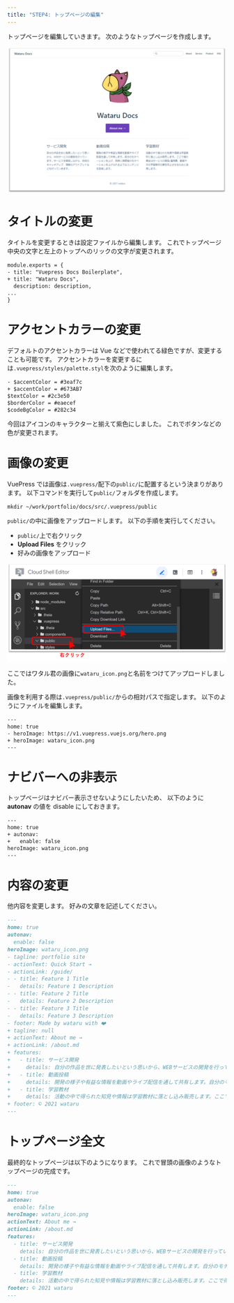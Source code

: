 ```yaml
---
title: "STEP4: トップページの編集"
---
```


トップページを編集していきます。
次のようなトップページを作成します。

![](https://github.com/wataru72v/zenn/raw/main/books/wataru72v-vuepress-portfolio/image/modtop.png?version=1)

# タイトルの変更

タイトルを変更するときは設定ファイルから編集します。
これでトップページ中央の文字と左上のトップへのリックの文字が変更されます。

```diff:~/work/portfolio/docs/src/.vuepress/config.js(抜粋)
module.exports = {
- title: "Vuepress Docs Boilerplate",
+ title: "Wataru Docs",
  description: description,
...
}
```

# アクセントカラーの変更

デフォルトのアクセントカラーは Vue などで使われてる緑色ですが、変更することも可能です。
アクセントカラーを変更するには`.vuepress/styles/palette.styl`を次のように編集します。

```diff:~/work/portfolio/docs/src/.vuepress/styles/palette.styl
- $accentColor = #3eaf7c
+ $accentColor = #673AB7
$textColor = #2c3e50
$borderColor = #eaecef
$codeBgColor = #282c34
```

今回はアイコンのキャラクターと揃えて紫色にしました。
これでボタンなどの色が変更されます。

# 画像の変更

VuePress では画像は`.vuepress/`配下の`public/`に配置するという決まりがあります。
以下コマンドを実行して`public/`フォルダを作成します。

```properties:~/work/portfolio/docs
mkdir ~/work/portfolio/docs/src/.vuepress/public
```

`public/`の中に画像をアップロードします。
以下の手順を実行してください。

- `public/`上で右クリック
- **Upload Files** をクリック
- 好みの画像をアップロード

![](https://github.com/wataru72v/zenn/raw/main/books/wataru72v-vuepress-portfolio/image/modimage.png?version=1)

ここではワタル君の画像に`wataru_icon.png`と名前をつけてアップロードしました。

画像を利用する際は`.vuepress/public/`からの相対パスで指定します。
以下のようにファイルを編集します。

```diff:~/work/portfolio/docs/src/index.md(抜粋)
---
home: true
- heroImage: https://v1.vuepress.vuejs.org/hero.png
+ heroImage: wataru_icon.png
---
```

# ナビバーへの非表示

トップページはナビバー表示させないようにしたいため、
以下のように **autonav** の値を disable にしておきます。

```diff:~/work/portfolio/docs/src/index.md(抜粋)
---
home: true
+ autonav:
+   enable: false
heroImage: wataru_icon.png
---
```

# 内容の変更

他内容を変更します。
好みの文章を記述してください。

```diff:~/work/portfolio/docs/src/index.md
---
home: true
autonav:
  enable: false
heroImage: wataru_icon.png
- tagline: portfolio site
- actionText: Quick Start →
- actionLink: /guide/
- - title: Feature 1 Title
-   details: Feature 1 Description
- - title: Feature 2 Title
-   details: Feature 2 Description
- - title: Feature 3 Title
-   details: Feature 3 Description
- footer: Made by wataru with ❤️
+ tagline: null
+ actionText: About me →
+ actionLink: /about.md
+ features:
+   - title: サービス開発
+     details: 自分の作品を世に発表したいという思いから、WEBサービスの開発を行っています。サービスを開発しながら、技術のキャッチアップ、情報のアウトプットなども行っていきます。
+   - title: 動画投稿
+     details: 開発の様子や有益な情報を動画やライブ配信を通して共有します。自分のモチベーションを上げ、同時に視聴者のモチベーションを上げられるようなコンテンツを目指します。
+   - title: 学習教材
+     details: 活動の中で得られた知見や情報は学習教材に落とし込み販売します。ここで得た資金はサービスの開発/運用費、動画や次の学習教材の質を向上させるために活用します。
+ footer: © 2021 wataru
---
```

# トップページ全文

最終的なトップページは以下のようになります。
これで冒頭の画像のようなトップページの完成です。

```markdown:~/work/portfolio/docs/src/index.md
---
home: true
autonav:
  enable: false
heroImage: wataru_icon.png
actionText: About me →
actionLink: /about.md
features:
  - title: サービス開発
    details: 自分の作品を世に発表したいという思いから、WEBサービスの開発を行っています。サービスを開発しながら、技術のキャッチアップ、情報のアウトプットなども行っていきます。
  - title: 動画投稿
    details: 開発の様子や有益な情報を動画やライブ配信を通して共有します。自分のモチベーションを上げ、同時に視聴者のモチベーションを上げられるようなコンテンツを目指します。
  - title: 学習教材
    details: 活動の中で得られた知見や情報は学習教材に落とし込み販売します。ここで得た資金はサービスの開発/運用費、動画や次の学習教材の質を向上させるために活用します。
footer: © 2021 wataru
---
```
